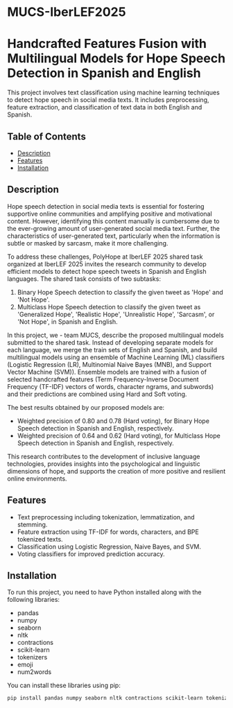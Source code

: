 # MUCS-IberLEF2025

# Handcrafted Features Fusion with Multilingual Models for Hope Speech Detection in Spanish and English

This project involves text classification using machine learning techniques to detect hope speech in social media texts. It includes preprocessing, feature extraction, and classification of text data in both English and Spanish.

## Table of Contents
- [Description](#description)
- [Features](#features)
- [Installation](#installation)


## Description
Hope speech detection in social media texts is essential for fostering supportive online communities and amplifying positive and motivational content. However, identifying this content manually is cumbersome due to the ever-growing amount of user-generated social media text. Further, the characteristics of user-generated text, particularly when the information is subtle or masked by sarcasm, make it more challenging.

To address these challenges, PolyHope at IberLEF 2025 shared task organized at IberLEF 2025 invites the research community to develop efficient models to detect hope speech tweets in Spanish and English languages. The shared task consists of two subtasks:
1. Binary Hope Speech detection to classify the given tweet as 'Hope' and 'Not Hope'.
2. Multiclass Hope Speech detection to classify the given tweet as 'Generalized Hope', 'Realistic Hope', 'Unrealistic Hope', 'Sarcasm', or 'Not Hope', in Spanish and English.

In this project, we - team MUCS, describe the proposed multilingual models submitted to the shared task. Instead of developing separate models for each language, we merge the train sets of English and Spanish, and build multilingual models using an ensemble of Machine Learning (ML) classifiers (Logistic Regression (LR), Multinomial Naive Bayes (MNB), and Support Vector Machine (SVM)). Ensemble models are trained with a fusion of selected handcrafted features (Term Frequency-Inverse Document Frequency (TF-IDF) vectors of words, character ngrams, and subwords) and their predictions are combined using Hard and Soft voting.

The best results obtained by our proposed models are:
- Weighted precision of 0.80 and 0.78 (Hard voting), for Binary Hope Speech detection in Spanish and English, respectively.
- Weighted precision of 0.64 and 0.62 (Hard voting), for Multiclass Hope Speech detection in Spanish and English, respectively.

This research contributes to the development of inclusive language technologies, provides insights into the psychological and linguistic dimensions of hope, and supports the creation of more positive and resilient online environments.

## Features
- Text preprocessing including tokenization, lemmatization, and stemming.
- Feature extraction using TF-IDF for words, characters, and BPE tokenized texts.
- Classification using Logistic Regression, Naive Bayes, and SVM.
- Voting classifiers for improved prediction accuracy.

## Installation
To run this project, you need to have Python installed along with the following libraries:
- pandas
- numpy
- seaborn
- nltk
- contractions
- scikit-learn
- tokenizers
- emoji
- num2words

You can install these libraries using pip:

```bash
pip install pandas numpy seaborn nltk contractions scikit-learn tokenizers emoji num2words
